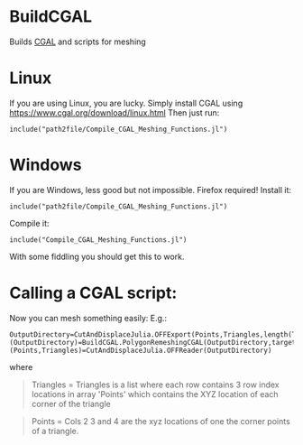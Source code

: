 # BuildCGAL
Builds [CGAL](https://www.cgal.org/)  and scripts for meshing

# Linux
If you are using Linux, you are lucky. Simply install CGAL using https://www.cgal.org/download/linux.html
Then just run:
```
include("path2file/Compile_CGAL_Meshing_Functions.jl")
```

# Windows
If you are Windows, less good but not impossible.
Firefox required!
Install it:
```
include("path2file/Compile_CGAL_Meshing_Functions.jl")
```
Compile it:
```
include("Compile_CGAL_Meshing_Functions.jl")
```
With some fiddling you should get this to work. 

# Calling a CGAL script:
Now you can mesh something easily: E.g.: 

```
OutputDirectory=CutAndDisplaceJulia.OFFExport(Points,Triangles,length(Triangles[:,1]),length(Points[:,1]),"BeforePolygonRemshing")
(OutputDirectory)=BuildCGAL.PolygonRemeshingCGAL(OutputDirectory,target_edge_length)
(Points,Triangles)=CutAndDisplaceJulia.OFFReader(OutputDirectory)
```

where
> Triangles = Triangles is a list where each row contains 3 row index locations in array 'Points' which contains the XYZ location of each corner of the triangle

> Points = Cols 2 3 and 4 are the xyz locations of one the corner points of a triangle.
